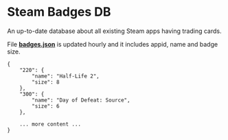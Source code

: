 # Steam Badges DB
An up-to-date database about all existing Steam apps having trading cards.

File **[badges.json](https://github.com/nolddor/steam-badges-db/raw/main/data/badges.json)** is updated hourly and it includes appid, name and badge size.
```
{
    "220": {
        "name": "Half-Life 2",
        "size": 8
    },
    "300": {
        "name": "Day of Defeat: Source",
        "size": 6
    },

    ... more content ...
}
```

